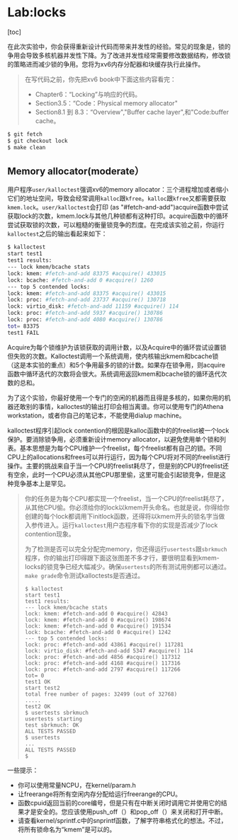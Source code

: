 # Lab:locks

[toc]

在此次实验中，你会获得重新设计代码而带来并发性的经验。常见的现象是，锁的争用会导致多核机器并发性下降。为了改进并发性经常需要修改数据结构，修改锁的策略进而减少锁的争用。您将为xv6内存分配器和块缓存执行此操作。

>在写代码之前，你先把xv6 book中下面这些内容看完：
>
>* Chapter6：“Locking”与响应的代码。
>* Section3.5：“Code：Physical memory allocator"
>* Section8.1 到 8.3：“Overview","Buffer cache layer",和"Code:buffer cache。

```bash
$ git fetch
$ git checkout lock
$ make clean
```



## Memory allocator(moderate）

用户程序`user/kalloctest`强调xv6的memory allocator：三个进程增加或者缩小它们的地址空间，导致会经常调用`kalloc`跟`kfree`。`kalloc`跟`kfree`又都需要获取`kmem.lock`。`user/kalloctest`会打印 (as "#fetch-and-add")acquire函数中尝试获取lock的次数，kmem.lock与其他几种锁都有这种打印。acquire函数中的循环尝试获取锁的次数，可以粗糙的衡量锁竞争的烈度。在完成该实验之前，你运行`kalloctest`之后的输出看起来如下：

```bash
$ kalloctest
start test1
test1 results:
--- lock kmem/bcache stats
lock: kmem: #fetch-and-add 83375 #acquire() 433015
lock: bcache: #fetch-and-add 0 #acquire() 1260
--- top 5 contended locks:
lock: kmem: #fetch-and-add 83375 #acquire() 433015
lock: proc: #fetch-and-add 23737 #acquire() 130718
lock: virtio_disk: #fetch-and-add 11159 #acquire() 114
lock: proc: #fetch-and-add 5937 #acquire() 130786
lock: proc: #fetch-and-add 4080 #acquire() 130786
tot= 83375
test1 FAIL
```

Acquire为每个锁维护为该锁获取的调用计数，以及Acquire中的循环尝试设置锁但失败的次数。Kalloctest调用一个系统调用，使内核输出kmem和bcache锁（这是本实验的重点）和5个争用最多的锁的计数。如果存在锁争用，则acquire函数中循环迭代的次数将会很大。系统调用返回kmem和bcache锁的循环迭代次数的总和。

为了这个实验，你最好使用一个专门的空闲的机器而且得是多核的，如果你用的机器还敢别的事情，kalloctest的输出打印会相当离谱。你可以使用专门的Athena workstation，或者你自己的笔记本，不能使用dialup machine。

kalloctest程序引起lock contention的根因是kalloc函数中的的freelist被一个lock保护。要消除锁争用，必须重新设计memory allocator，以避免使用单个锁和列表。基本思想是为每个CPU维护一个freelist，每个freelist都有自己的锁。不同CPU上的allocations和frees可以并行运行，因为每个CPU将对不同的freelist进行操作。主要的挑战来自于当一个CPU的freelist耗尽了，但是别的CPU的freelist还有空余，此时一个CPU必须从其他CPU那里偷，这里可能会引起锁竞争，但是这种竞争基本上是罕见。

>你的任务是为每个CPU都实现一个freelist，当一个CPU的freelist耗尽了，从其他CPU偷。你必须给你的lock以kmem开头命名。也就是说，你得给你创建的每个lock都调用下initlock函数，还得将以kmem开头的锁名字当做入参传进入。运行`kalloctest`用户态程序看下你的实现是否减少了lock contention现象。
>
>为了检测是否可以完全分配完memory，你还得运行`usertests`跟`sbrkmuch`程序，你的输出打印得跟下面这张图差不多才行，要很明显看到kmem-locks的锁竞争已经大幅减少。确保`usertests`的所有测试用例都可以通过。`make grade`命令测试kalloctests是否通过。
>
>```
>$ kalloctest
>start test1
>test1 results:
>--- lock kmem/bcache stats
>lock: kmem: #fetch-and-add 0 #acquire() 42843
>lock: kmem: #fetch-and-add 0 #acquire() 198674
>lock: kmem: #fetch-and-add 0 #acquire() 191534
>lock: bcache: #fetch-and-add 0 #acquire() 1242
>--- top 5 contended locks:
>lock: proc: #fetch-and-add 43861 #acquire() 117281
>lock: virtio_disk: #fetch-and-add 5347 #acquire() 114
>lock: proc: #fetch-and-add 4856 #acquire() 117312
>lock: proc: #fetch-and-add 4168 #acquire() 117316
>lock: proc: #fetch-and-add 2797 #acquire() 117266
>tot= 0
>test1 OK
>start test2
>total free number of pages: 32499 (out of 32768)
>.....
>test2 OK
>$ usertests sbrkmuch
>usertests starting
>test sbrkmuch: OK
>ALL TESTS PASSED
>$ usertests
>...
>ALL TESTS PASSED
>$
>```

一些提示：

* 你可以使用常量NCPU，在kernel/param.h
* 让freerange将所有空闲内存分配给运行freerange的CPU。
* 函数cpuid返回当前的core编号，但是只有在中断关闭时调用它并使用它的结果才是安全的。您应该使用push_off（）和pop_off（）来关闭和打开中断。
* 请查看kernel/sprintf.c中的snprintf函数，了解字符串格式化的想法。不过，将所有锁命名为“kmem”是可以的。